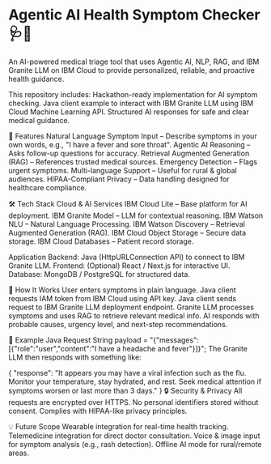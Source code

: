 # Agentic AI Health Symptom Checker 🩺🤖
An AI-powered medical triage tool that uses Agentic AI, NLP, RAG, and IBM Granite LLM on IBM Cloud to provide personalized, reliable, and proactive health guidance.

This repository includes:
Hackathon-ready implementation for AI symptom checking.
Java client example to interact with IBM Granite LLM using IBM Cloud Machine Learning API.
Structured AI responses for safe and clear medical guidance.

🚀 Features
Natural Language Symptom Input – Describe symptoms in your own words, e.g., "I have a fever and sore throat".
Agentic AI Reasoning – Asks follow-up questions for accuracy.
Retrieval Augmented Generation (RAG) – References trusted medical sources.
Emergency Detection – Flags urgent symptoms.
Multi-language Support – Useful for rural & global audiences.
HIPAA-Compliant Privacy – Data handling designed for healthcare compliance.

🛠 Tech Stack
Cloud & AI Services
IBM Cloud Lite – Base platform for AI deployment.
IBM Granite Model – LLM for contextual reasoning.
IBM Watson NLU – Natural Language Processing.
IBM Watson Discovery – Retrieval Augmented Generation (RAG).
IBM Cloud Object Storage – Secure data storage.
IBM Cloud Databases – Patient record storage.

Application
Backend: Java (HttpURLConnection API) to connect to IBM Granite LLM.
Frontend: (Optional) React / Next.js for interactive UI.
Database: MongoDB / PostgreSQL for structured data.

📡 How It Works
User enters symptoms in plain language.
Java client requests IAM token from IBM Cloud using API key.
Java client sends request to IBM Granite LLM deployment endpoint.
Granite LLM processes symptoms and uses RAG to retrieve relevant medical info.
AI responds with probable causes, urgency level, and next-step recommendations.

📌 Example Java Request
String payload = "{\"messages\":[{\"role\":\"user\",\"content\":\"I have a headache and fever\"}]}";
The Granite LLM then responds with something like:

{
  "response": "It appears you may have a viral infection such as the flu. Monitor your temperature, stay hydrated, and rest. Seek medical attention if symptoms worsen or last more than 3 days."
}
🔒 Security & Privacy
All requests are encrypted over HTTPS.
No personal identifiers stored without consent.
Complies with HIPAA-like privacy principles.

💡 Future Scope
Wearable integration for real-time health tracking.
Telemedicine integration for direct doctor consultation.
Voice & image input for symptom analysis (e.g., rash detection).
Offline AI mode for rural/remote areas.
